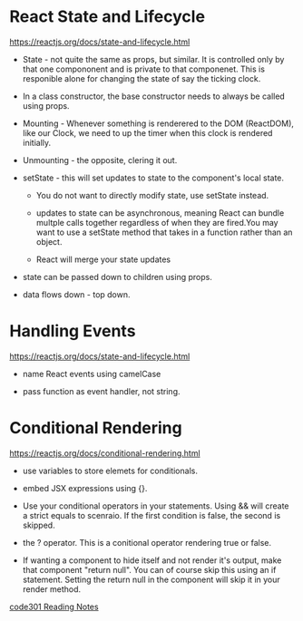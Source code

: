 # React State and Lifecycle

https://reactjs.org/docs/state-and-lifecycle.html

- State - not quite the same as props, but similar. It is controlled only by that one compononent and is private to that componenet. This is responible alone for changing the state of say the ticking clock.

- In a class constructor, the base constructor needs to always be called using props.

- Mounting - Whenever something is renderered to the DOM (ReactDOM), like our Clock, we need to up the timer when this clock is rendered initially.

- Unmounting - the opposite, clering it out.

- setState - this will set updates to state to the component's local state.

    - You do not want to directly modify state, use setState instead.

    - updates to state can be asynchronous, meaning React can bundle multple calls together regardless of when they are fired.You may want to use a setState method that takes in a function rather than an object.

    - React will merge your state updates

- state can be passed down to children using props.

- data flows down - top down.

# Handling Events

https://reactjs.org/docs/state-and-lifecycle.html

- name React events using camelCase

- pass function as event handler, not string.

# Conditional Rendering 

https://reactjs.org/docs/conditional-rendering.html

- use variables to store elemets for conditionals.

- embed JSX expressions using {}.

- Use your conditional operators in your statements. Using && will create a strict equals to scenraio. If the first condition is false, the second is skipped.

- the ? operator. This is a conitional operator rendering true or false.

- If wanting a component to hide itself and not render it's output, make that component "return null". You can of course skip this using an if statement. Setting the return null in the component will skip it in your render method.

[code301 Reading Notes](/301/code301Table.md)